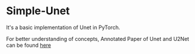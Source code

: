 # Simple-Unet
It's a basic implementation of Unet in PyTorch.

For better understanding of concepts, Annotated Paper of Unet and U2Net can be found [here](https://github.com/kunalkarda/Annotated-Research-Paper)
